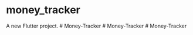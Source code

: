 # money_tracker

A new Flutter project.
#   M o n e y - T r a c k e r  
 #   M o n e y - T r a c k e r  
 #   M o n e y - T r a c k e r  
 